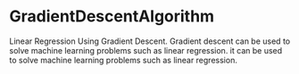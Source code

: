 # GradientDescentAlgorithm
Linear Regression Using Gradient Descent.
Gradient descent can be used to solve machine learning problems such as linear regression. it can be used to solve machine learning problems such as linear regression.
